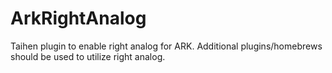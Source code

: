 # ArkRightAnalog
Taihen plugin to enable right analog for ARK. Additional plugins/homebrews should be used to utilize right analog.
